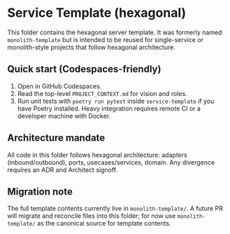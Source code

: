 Service Template (hexagonal)
===========================

This folder contains the hexagonal server template. It was formerly named `monolith-template` but is intended to be reused for single-service or monolith-style projects that follow hexagonal architecture.

Quick start (Codespaces-friendly)
--------------------------------
1. Open in GitHub Codespaces.  
2. Read the top-level `PROJECT_CONTEXT.md` for vision and roles.  
3. Run unit tests with `poetry run pytest` inside `service-template` if you have Poetry installed. Heavy integration requires remote CI or a developer machine with Docker.

Architecture mandate
--------------------
All code in this folder follows hexagonal architecture: adapters (inbound/outbound), ports, usecases/services, domain. Any divergence requires an ADR and Architect signoff.

Migration note
--------------
The full template contents currently live in `monolith-template/`. A future PR will migrate and reconcile files into this folder; for now use `monolith-template/` as the canonical source for template contents.
